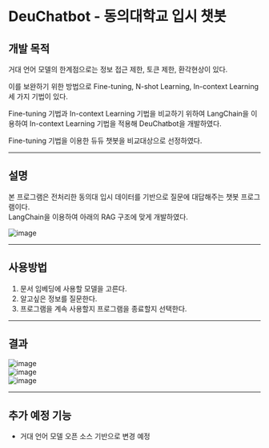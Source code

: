 # DeuChatbot - 동의대학교 입시 챗봇

개발 목적
----------
거대 언어 모델의 한계점으로는 정보 접근 제한, 토큰 제한, 환각현상이 있다.

이를 보완하기 위한 방법으로 Fine-tuning, N-shot Learning, In-context Learning 세 가지 기법이 있다.

Fine-tuning 기법과 In-context Learning 기법을 비교하기 위하여 LangChain을 이용하여 In-context
Learning 기법을 적용해 DeuChatbot을 개발하였다.

Fine-tuning 기법을 이용한 듀듀 챗봇을 비교대상으로 선정하였다.
- - -
설명
----------
본 프로그램은 전처리한 동의대 입시 데이터를 기반으로 질문에 대답해주는 챗봇 프로그램이다.  
LangChain을 이용하여 아래의 RAG 구조에 맞게 개발하였다.  

![image](https://github.com/915-Lab/DBToJsonProject/assets/138217806/32336129-ed9b-4a62-a213-9a7ed43b436d)  
- - -
사용방법
-----------
1. 문서 임베딩에 사용할 모델을 고른다.
2. 알고싶은 정보를 질문한다.
3. 프로그램을 계속 사용할지 프로그램을 종료할지 선택한다.

- - -
결과
----------
![image](https://github.com/915-Lab/DBToJsonProject/assets/138217806/7562046c-cad1-44c3-9c14-f4cbcbcc58bb)  
![image](https://github.com/915-Lab/DBToJsonProject/assets/138217806/e80fa0a0-ee1a-4b66-9d5b-b86a9a69e0bc)  
![image](https://github.com/915-Lab/DBToJsonProject/assets/138217806/c85b0ab3-fa8f-4ada-96ae-2326552a88e6)
- - -
추가 예정 기능
----------
* 거대 언어 모델 오픈 소스 기반으로 변경 예정